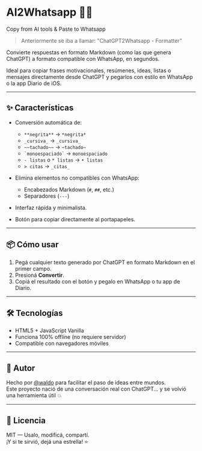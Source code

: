 # AI2Whatsapp  🧠📲
Copy from AI tools &amp; Paste to Whatsapp

> Anteriormente se iba a llamar: "ChatGPT2Whatsapp - Formatter"

Convierte respuestas en formato Markdown (como las que genera ChatGPT) a formato compatible con WhatsApp, en segundos.

Ideal para copiar frases motivacionales, resúmenes, ideas, listas o mensajes directamente desde ChatGPT y pegarlos con estilo en WhatsApp o la app Diario de iOS.

---

## ✨ Características

- Conversión automática de:
  - `**negrita**` → `*negrita*`
  - `_cursiva_` → `_cursiva_`
  - `~~tachado~~` → `~tachado~`
  - `` `monoespaciado` `` → ```monoespaciado```
  - `- listas` o `* listas` → `• listas`
  - `> citas` → `_citas_`

- Elimina elementos no compatibles con WhatsApp:
  - Encabezados Markdown (`#`, `##`, etc.)
  - Separadores (`---`)

- Interfaz rápida y minimalista.
- Botón para copiar directamente al portapapeles.

---

## 📦 Cómo usar

1. Pegá cualquier texto generado por ChatGPT en formato Markdown en el primer campo.
2. Presioná **Convertir**.
3. Copiá el resultado con el botón y pegalo en WhatsApp o tu app de Diario.

---

## 🛠️ Tecnologías

- HTML5 + JavaScript Vanilla
- Funciona 100% offline (no requiere servidor)
- Compatible con navegadores móviles

---

## 🧠 Autor

Hecho por [@waldo](https://github.com/SidVal) para facilitar el paso de ideas entre mundos.  
Este proyecto nació de una conversación real con ChatGPT... y se volvió una herramienta útil 💥

---

## 📃 Licencia

MIT — Usalo, modificá, compartí.  
¡Y si te sirvió, dejá una estrella! ⭐
